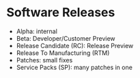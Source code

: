 # Software Releases

- Alpha: internal
- Beta: Developer/Customer Preview
- Release Candidate (RC): Release Preview
- Release To Manufacturing (RTM)
- Patches: small fixes
- Service Packs (SP): many patches in one 